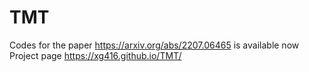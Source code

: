# TMT
Codes for the paper https://arxiv.org/abs/2207.06465 is available now
Project page https://xg416.github.io/TMT/
